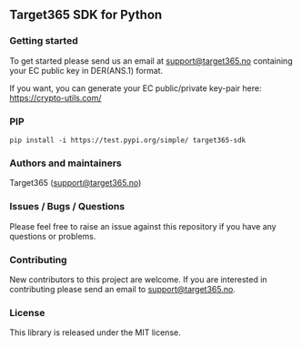 ## Target365 SDK for Python

### Getting started

To get started please send us an email at <support@target365.no> containing your EC public key in DER(ANS.1) format.

If you want, you can generate your EC public/private key-pair here: <https://crypto-utils.com/>

### PIP

```
pip install -i https://test.pypi.org/simple/ target365-sdk
```

### Authors and maintainers
Target365 (<support@target365.no>)

### Issues / Bugs / Questions

Please feel free to raise an issue against this repository if you have any questions or problems.

### Contributing

New contributors to this project are welcome. If you are interested in contributing please
send an email to support@target365.no.

### License

This library is released under the MIT license.
